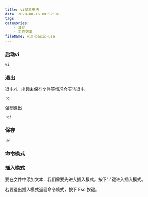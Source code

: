 ```yaml
---
title: vi基本用法
date: 2020-08-16 09:52:18
tags:
categories:
	- 其他
	- 工作效率
fileName: vim-basic-use
---
```


### 启动vi

```
vi
```



### 退出

退出vi，出现未保存文件等情况会无法退出

```
:q
```

强制退出

```
:q!
```

### 保存

```
:w
```





### 命令模式



### 插入模式

要在文件中添加文本，我们需要先进入插入模式。按下"i"键进入插入模式。

若要退出插入模式返回命令模式，按下 Esc 按键。